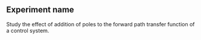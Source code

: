 ## Experiment name
Study the effect of addition of poles to the forward path transfer function of a control
system.